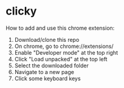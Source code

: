 # clicky

How to add and use this chrome extension:

1. Download/clone this repo 
2. On chrome, go to chrome://extensions/  
3. Enable "Developer mode" at the top right  
4. Click "Load unpacked" at the top left  
5. Select the downloaded folder
6. Navigate to a new page 
7. Click some keyboard keys  
